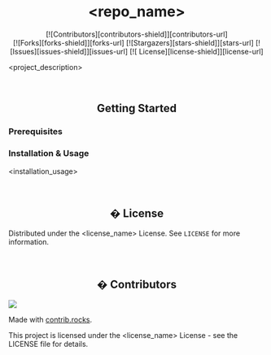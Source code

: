 <div align="center">

# <repo_name>

<p align="center">
  <strong><project_tagline></strong>
</p>

<p align="center">
  [![Contributors][contributors-shield]][contributors-url]
  <br>
  [![Forks][forks-shield]][forks-url]
  [![Stargazers][stars-shield]][stars-url]
  [![Issues][issues-shield]][issues-url]
  [![<license_name> License][license-shield]][license-url]
</p>

</div>

<div align="center">

</div>

<project_description>

<div align="center">

</br>

## Getting Started

</div>

### Prerequisites

<prerequisites>

### Installation & Usage

<installation_usage>

<div align="center">

</br>

## � License

</div>

Distributed under the <license_name> License. See `LICENSE` for more information.

</br>

<div align="center">

## � Contributors

</div>

<a href="https://github.com/<github_username>/<repo_name>/graphs/contributors">
  <img src="https://contrib.rocks/image?repo=<github_username>/<repo_name>" />
</a>

Made with [contrib.rocks](https://contrib.rocks).

<!-- MARKDOWN LINKS & IMAGES -->
<!-- https://www.markdownguide.org/basic-syntax/#reference-style-links -->
[contributors-shield]: https://img.shields.io/github/contributors/<github_username>/<repo_name>.svg?style=for-the-badge
[contributors-url]: https://github.com/<github_username>/<repo_name>/graphs/contributors
[forks-shield]: https://img.shields.io/github/forks/<github_username>/<repo_name>.svg?style=for-the-badge
[forks-url]: https://github.com/<github_username>/<repo_name>/network/members
[stars-shield]: https://img.shields.io/github/stars/<github_username>/<repo_name>.svg?style=for-the-badge
[stars-url]: https://github.com/<github_username>/<repo_name>/stargazers
[issues-shield]: https://img.shields.io/github/issues/<github_username>/<repo_name>.svg?style=for-the-badge
[issues-url]: https://github.com/<github_username>/<repo_name>/issues
[license-shield]: https://img.shields.io/github/license/<github_username>/<repo_name>.svg?style=for-the-badge
[license-url]: https://github.com/<github_username>/<repo_name>/blob/main/LICENSE

This project is licensed under the <license_name> License - see the LICENSE file for details.
